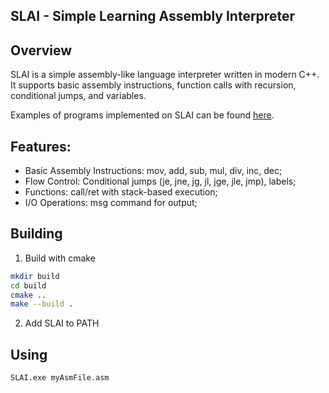 SLAI - Simple Learning Assembly Interpreter
---
Overview
---
SLAI is a simple assembly-like language interpreter written in modern C++. It supports basic assembly instructions, function calls with recursion, conditional jumps, and variables.

Examples of programs implemented on SLAI can be found [here](https://github.com/LincolnCox29/SLAI/tree/main/examples).

Features:
---
- Basic Assembly Instructions: mov, add, sub, mul, div, inc, dec;
- Flow Control: Conditional jumps (je, jne, jg, jl, jge, jle, jmp), labels;
- Functions: call/ret with stack-based execution;
- I/O Operations: msg command for output;

Building
---
1. Build with cmake
```bash
mkdir build
cd build
cmake ..
make --build .
```
2. Add SLAI to PATH

Using
---
```bash
SLAI.exe myAsmFile.asm
```
